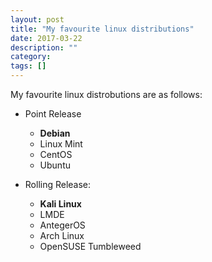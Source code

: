 ```yaml
---
layout: post
title: "My favourite linux distributions"
date: 2017-03-22
description: ""
category: 
tags: []
---
```


My favourite linux distrobutions are as follows:

- Point Release
	- **Debian**
	- Linux Mint 
	- CentOS
	- Ubuntu

- Rolling Release:
	- **Kali Linux**
	- LMDE
	- AntegerOS
	- Arch Linux
	- OpenSUSE Tumbleweed
